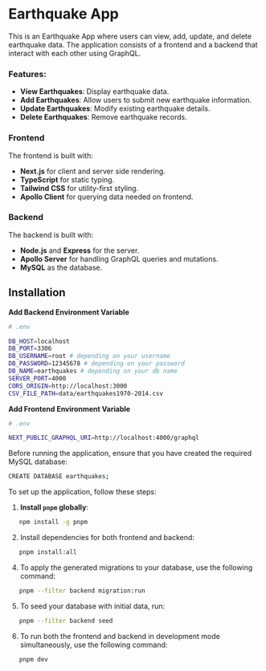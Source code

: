 # Earthquake App

This is an Earthquake App where users can view, add, update, and delete earthquake data. The application consists of a frontend and a backend that interact with each other using GraphQL.

### Features:

- **View Earthquakes**: Display earthquake data.
- **Add Earthquakes**: Allow users to submit new earthquake information.
- **Update Earthquakes**: Modify existing earthquake details.
- **Delete Earthquakes**: Remove earthquake records.

### Frontend

The frontend is built with:

- **Next.js** for client and server side rendering.
- **TypeScript** for static typing.
- **Tailwind CSS** for utility-first styling.
- **Apollo Client** for querying data needed on frontend.

### Backend

The backend is built with:

- **Node.js** and **Express** for the server.
- **Apollo Server** for handling GraphQL queries and mutations.
- **MySQL** as the database.

## Installation

**Add Backend Environment Variable**

```bash
# .env

DB_HOST=localhost
DB_PORT=3306
DB_USERNAME=root # depending on your username
DB_PASSWORD=12345678 # depending on your password
DB_NAME=earthquakes # depending on your db name
SERVER_PORT=4000
CORS_ORIGIN=http://localhost:3000
CSV_FILE_PATH=data/earthquakes1970-2014.csv
```

**Add Frontend Environment Variable**

```bash
# .env

NEXT_PUBLIC_GRAPHQL_URI=http://localhost:4000/graphql
```

Before running the application, ensure that you have created the required MySQL database:

```bash
CREATE DATABASE earthquakes;
```

To set up the application, follow these steps:

1. **Install `pnpm` globally**:

```bash
   npm install -g pnpm
```

2. Install dependencies for both frontend and backend:

```bash
   pnpm install:all
```

4. To apply the generated migrations to your database, use the following command:

```bash
   pnpm --filter backend migration:run
```

5. To seed your database with initial data, run:

```bash
   pnpm --filter backend seed

```

6. To run both the frontend and backend in development mode simultaneously, use the following command:

```bash
   pnpm dev
```
